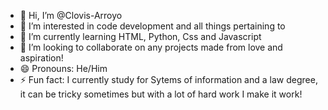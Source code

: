 - 👋 Hi, I’m @Clovis-Arroyo
- 👀 I’m interested in code development and all things pertaining to
- 🌱 I’m currently learning HTML, Python, Css and Javascript
- 💞️ I’m looking to collaborate on any projects made from love and aspiration!
- 😄 Pronouns: He/Him
- ⚡ Fun fact: I currently study for Sytems of information and a law degree, it can be tricky sometimes but with a lot of hard work I make it work!


